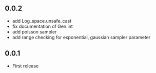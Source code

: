 ## 0.0.2
- add Log_space.unsafe_cast
- fix documentation of Gen.int
- add poisson sampler
- add range checking for exponential, gaussian sampler parameter

## 0.0.1
- First release
